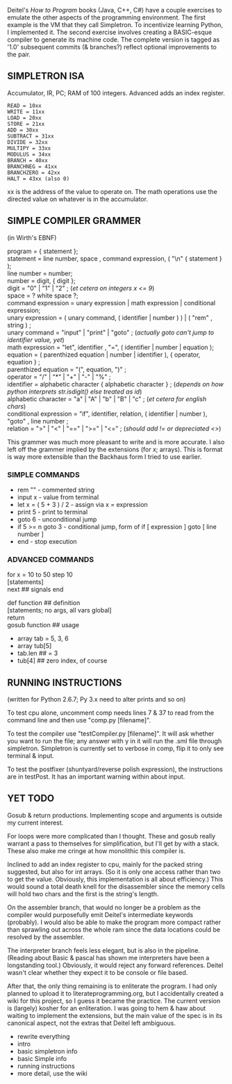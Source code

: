 Deitel's _How to Program_ books (Java, C++, C#) have a couple exercises to emulate the other aspects of the programming environment. The first example is the VM that they call Simpletron. To incentivize learning Python, I implemented it. The second exercise involves creating a BASIC-esque compiler to generate its machine code. The complete version is tagged as '1.0' subsequent commits (& branches?) reflect optional improvements to the pair.

## SIMPLETRON ISA

Accumulator, IR, PC; RAM of 100 integers. Advanced adds an index register.

	READ = 10xx
	WRITE = 11xx
	LOAD = 20xx
	STORE = 21xx
	ADD = 30xx
	SUBTRACT = 31xx
	DIVIDE = 32xx
	MULTIPY = 33xx
	MODULUS = 34xx
	BRANCH = 40xx
	BRANCHNEG = 41xx
	BRANCHZERO = 42xx
	HALT = 43xx (also 0)

xx is the address of the value to operate on. The math operations use the directed value on whatever is in the accumulator.

## SIMPLE COMPILER GRAMMER
(in Wirth's EBNF)

program = { statement };  
statement = line number, space , command expression, ( "\n"  { statement } );  
line number = number;  
number = digit, { digit };  
digit = "0" | "1" | "2" ; (*et cetera on integers x <= 9*)  
space = ? white space ?;  
command expression = unary expression | math expression | conditional expression;  
unary expression = ( unary command, ( identifier | number ) ) | ( "rem" , string ) ;  
unary command = "input" | "print" | "goto" ; (*actually goto can't jump to identifier value, yet*)  
math expression = "let", identifier , "=", ( identifier | number | equation );  
equation = ( parenthized equation | number | identifier ), { operator, equation } ;  
parenthized equation = "(", equation, ")" ;  
operator = "/" | "*" | "+" | "-" | "%" ;  
identifier = alphabetic character { alphabetic character } ; (*depends on how python interprets str.isdigit() else treated as id*)  
alphabetic character = "a" | "A" | "b" | "B" | "c" ; (*et cetera for english chars*)  
conditional expression = "if", identifier, relation, ( identifier | number ), "goto" , line number ;  
relation = ">" | "<" | "==" | ">=" | "<=" ; (*should add != or depreciated <>*)

This grammer was much more pleasant to write and is more accurate. I also left off the grammer implied by the extensions (for x; arrays). This is format is way more extensible than the Backhaus form I tried to use earlier.

### SIMPLE COMMANDS

* rem "" - commented string
* input x - value from terminal
* let x = ( 5 + 3 ) / 2 - assign via x = expression
* print 5 - print to terminal
* goto 6 - unconditional jump
* if 5 >= n goto 3 - conditional jump, form of if [ expression ] goto [ line number ]
* end - stop execution

### ADVANCED COMMANDS
for x = 10 to 50 step 10  
[statements]  
next ## signals end

def function ## definition  
[statements; no args, all vars global]  
return  
gosub function ## usage

* array tab = 5, 3, 6
* array tub[5]
* tab.len ## = 3
* tub[4] ## zero index, of course

## RUNNING INSTRUCTIONS
(written for Python 2.6.7; Py 3.x need to alter prints and so on) 

To test cpu alone, uncomment comp needs lines 7 & 37 to read from the command line
and then use "comp.py [filename]".

To test the compiler use "testCompiler.py [filename]". It will ask whether you want
to run the file; any answer with y in it will run the .sml file through simpletron.
Simpletron is currently set to verbose in comp, flip it to only see terminal & input.

To test the postfixer (shuntyard/reverse polish expression), the instructions are
in testPost. It has an important warning within about input.

## YET TODO

Gosub & return productions. Implementing scope and arguments is outside my current
interest.

For loops were more complicated than I thought. These and gosub really warrant a
pass to themselves for simplification, but I'll get by with a stack. These also
make me cringe at how monolithic this compiler is.

Inclined to add an index register to cpu, mainly for the packed string suggested,
but also for int arrays. (So it is only one access rather than two to get the
value. Obviously, this implementation is all about efficiency.) This would sound a
total death knell for the disassembler since the memory cells will hold two chars
and the first is the string's length.

On the assembler branch, that would no longer be a problem as the compiler would
purposefully emit Deitel's intermediate keywords (probably). I would also be able to
make the program more compact rather than sprawling out across the whole ram since
the data locations could be resolved by the assembler.

The interpreter branch feels less elegant, but is also in the pipeline. (Reading
about Basic & pascal has shown me interpreters have been a longstanding tool.)
Obviously, it would reject any forward references. Deitel wasn't clear whether
they expect it to be console or file based.

After that, the only thing remaining is to enliterate the program. I had only
planned to upload it to literateprogramming.org, but I accidentally created a
wiki for this project, so I guess it became the practice. The current version is
(largely) kosher for an enliteration. I was going to hem & haw about waiting to
implement the extensions, but the main value of the spec is in its canonical
aspect, not the extras that Deitel left ambiguous.

* rewrite everything
* intro
* basic simpletron info
* basic Simple info
* running instructions
* more detail, use the wiki

